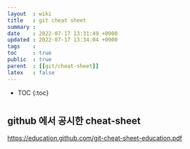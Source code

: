 ```yaml
---
layout  : wiki
title   : git cheat sheet
summary : 
date    : 2022-07-17 13:31:49 +0900
updated : 2022-07-17 13:34:04 +0900
tags    : 
toc     : true
public  : true
parent  : [[git/cheat-sheet]]
latex   : false
---
```

* TOC
{:toc}

# 

## github 에서 공시한 cheat-sheet
https://education.github.com/git-cheat-sheet-education.pdf
